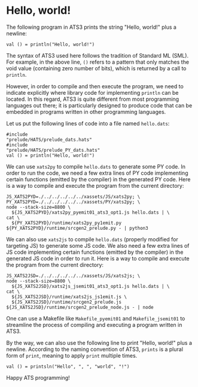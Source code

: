 # Hello, world!

The following program in ATS3 prints
the string "Hello, world!" plus a newline:

```
val () = println("Hello, world!")
```

The syntax of ATS3 used here follows the tradition of
Standard ML (SML). For example, in the above line, `()`
refers to a pattern that only matches the void value (containing
zero number of bits), which is returned by a call to `println`.

However, in order to compile and then execute the program, we need to
indicate explicitly where library code for implementing `println` can
be located. In this regard, ATS3 is quite different from most
programming languages out there; it is particularly designed to
produce code that can be embedded in programs written in other
programming languages.

Let us put the following lines of code into a file named `hello.dats`:

```
#include
"prelude/HATS/prelude_dats.hats"
#include
"prelude/HATS/prelude_PY_dats.hats"
val () = println("Hello, world!")
```

We can use `xats2py` to compile `hello.dats` to generate some PY
code. In order to run the code, we need a few extra lines of PY code
implementing certain functions (emitted by the compiler) in the
generated PY code. Here is a way to compile and execute the program
from the current directory:

```
JS_XATS2PYD=./../../../../../xassets/JS/xats2py; \
PY_XATS2PYD=./../../../../../xassets/PY/xats2py; \
node --stack-size=8800 \
  ${JS_XATS2PYD}/xats2py_pyemit01_ats3_opt1.js hello.dats | \
cat \
  ${PY_XATS2PYD}/runtime/xats2py_py1emit.py ${PY_XATS2PYD}/runtime/srcgen2_prelude.py - | python3
```

We can also use `xats2js` to compile `hello.dats` (properly modified
for targeting JS) to generate some JS code. We also need a few extra
lines of JS code implementing certain functions (emitted by the
compiler) in the generated JS code in order to run it. Here is a way
to compile and execute the program from the current directory:

```
JS_XATS2JSD=./../../../../../xassets/JS/xats2js; \
node --stack-size=8800 \
  ${JS_XATS2JSD}/xats2js_jsemit01_ats3_opt1.js hello.dats | \
cat \
  ${JS_XATS2JSD}/runtime/xats2js_js1emit.js \
  ${JS_XATS2JSD}/runtime/srcgen2_prelude.js ${JS_XATS2JSD}/runtime/srcgen2_prelude_node.js - | node
```

One can use a Makefile like `Makefile_pyemit01` and
`Makefile_jsemit01` to streamline the process of compiling and
executing a program written in ATS3.

By the way, we can also use the following line to print "Hello,
world!" plus a newline. According to the naming convention of ATS3,
`prints` is a plural form of `print`, meaning to apply `print`
multiple times.

```
val () = printsln("Hello", ", ", "world", "!")
```

Happy ATS programming!
